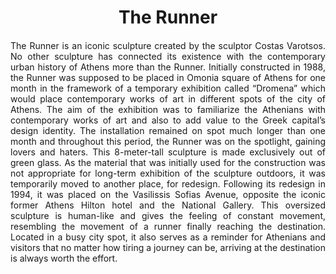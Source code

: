 <!-- Use the following commented lines to include monument coordinates and attributes (leave empty lines if the monument has no additional info)
37.97675622874944, 23.7500256981516 
Nature and surroundings, Parks and monuments
green, accessibility, nature, sustainability, outdoor space, open-air
-->

<h1 align="center">The Runner</h1>

<p align="justify" style="margin-top:20px;margin-bottom:20px;">
The Runner is an iconic sculpture created by the sculptor Costas Varotsos. No other sculpture has connected its existence with the contemporary urban history of Athens more than the Runner. Initially constructed in 1988, the Runner was supposed to be placed in Omonia square of Athens for one month in the framework of a temporary exhibition called “Dromena” which would place contemporary works of art in different spots of the city of Athens. The aim of the exhibition was to familiarize the Athenians with contemporary works of art and also to add value to the Greek capital’s design identity. The installation remained on spot much longer than one month and throughout this period, the Runner was on the spotlight, gaining lovers and haters. This 8-meter-tall sculpture is made exclusively out of green glass. As the material that was initially used for the construction was not appropriate for long-term exhibition of the sculpture outdoors, it was temporarily moved to another place, for redesign. Following its redesign in 1994, it was placed on the Vasilissis Sofias Avenue, opposite the iconic former Athens Hilton hotel and the National Gallery.  This oversized sculpture is human-like and gives the feeling of constant movement, resembling the movement of a runner finally reaching the destination. Located in a busy city spot, it also serves as a reminder for Athenians and visitors that no matter how tiring a journey can be, arriving at the destination is always worth the effort. 
</p>